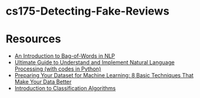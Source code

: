 # cs175-Detecting-Fake-Reviews

# Resources
- [An Introduction to Bag-of-Words in NLP](https://medium.com/greyatom/an-introduction-to-bag-of-words-in-nlp-ac967d43b428)
- [Ultimate Guide to Understand and Implement Natural Language Processing (with codes in Python)](https://www.analyticsvidhya.com/blog/2017/01/ultimate-guide-to-understand-implement-natural-language-processing-codes-in-python/)
- [Preparing Your Dataset for Machine Learning: 8 Basic Techniques That Make Your Data Better](https://www.altexsoft.com/blog/datascience/preparing-your-dataset-for-machine-learning-8-basic-techniques-that-make-your-data-better/)
- [Introduction to Classification Algorithms](https://dzone.com/articles/introduction-to-classification-algorithms)

